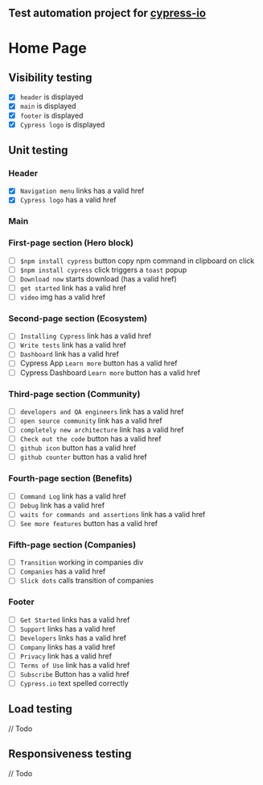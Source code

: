 ## Test automation project for [cypress-io](https://www.cypress.io/)

# **Home Page**

## Visibility testing

- [x] `header` is displayed
- [x] `main` is displayed
- [x] `footer` is displayed
- [x] `Cypress logo` is displayed

## Unit testing

### **Header**

- [x] `Navigation menu` links has a valid href
- [x] `Cypress logo` has a valid href

### **Main**

### First-page section (Hero block)

- [ ] `$npm install cypress` button copy npm command in clipboard on click
- [ ] `$npm install cypress` click triggers a `toast` popup
- [ ] `Download now` starts download (has a valid href)
- [ ] `get started` link has a valid href
- [ ] `video` img has a valid href

### Second-page section (Ecosystem)

- [ ] `Installing Cypress` link has a valid href
- [ ] `Write tests` link has a valid href
- [ ] `Dashboard` link has a valid href
- [ ] Cypress App `Learn more` button has a valid href
- [ ] Cypress Dashboard `Learn more` button has a valid href

### Third-page section (Community)

- [ ] `developers and QA engineers` link has a valid href
- [ ] `open source community` link has a valid href
- [ ] `completely new architecture` link has a valid href
- [ ] `Check out the code` button has a valid href
- [ ] `github icon` button has a valid href
- [ ] `github counter` button has a valid href

### Fourth-page section (Benefits)

- [ ] `Command Log` link has a valid href
- [ ] `Debug` link has a valid href
- [ ] `waits for commands and assertions` link has a valid href
- [ ] `See more features` button has a valid href

### Fifth-page section (Companies)

- [ ] `Transition` working in companies div
- [ ] `Companies` has a valid href
- [ ] `Slick dots` calls transition of companies

### **Footer**

- [ ] `Get Started` links has a valid href
- [ ] `Support` links has a valid href
- [ ] `Developers` links has a valid href
- [ ] `Company` links has a valid href
- [ ] `Privacy` link has a valid href
- [ ] `Terms of Use` link has a valid href
- [ ] `Subscribe` Button has a valid href
- [ ] `Cypress.io` text spelled correctly

## Load testing

// Todo

## Responsiveness testing

// Todo

